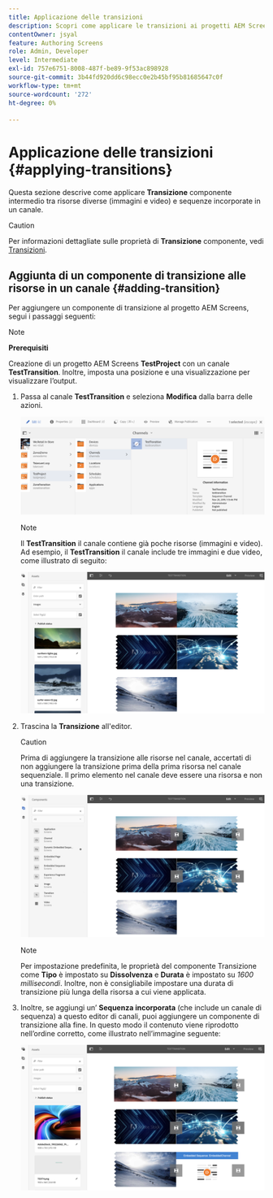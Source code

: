 ```yaml
---
title: Applicazione delle transizioni
description: Scopri come applicare le transizioni ai progetti AEM Screens.
contentOwner: jsyal
feature: Authoring Screens
role: Admin, Developer
level: Intermediate
exl-id: 757e6751-8008-487f-be89-9f53ac898928
source-git-commit: 3b44fd920dd6c98ecc0e2b45bf95b81685647c0f
workflow-type: tm+mt
source-wordcount: '272'
ht-degree: 0%

---
```


# Applicazione delle transizioni {#applying-transitions}

Questa sezione descrive come applicare **Transizione** componente intermedio tra risorse diverse (immagini e video) e sequenze incorporate in un canale.

>[!CAUTION]
>
>Per informazioni dettagliate sulle proprietà di **Transizione** componente, vedi [Transizioni](adding-components-to-a-channel.md#transition).

## Aggiunta di un componente di transizione alle risorse in un canale {#adding-transition}

Per aggiungere un componente di transizione al progetto AEM Screens, segui i passaggi seguenti:

>[!NOTE]
>
>**Prerequisiti**
>
>Creazione di un progetto AEM Screens **TestProject** con un canale **TestTransition**. Inoltre, imposta una posizione e una visualizzazione per visualizzare l’output.

1. Passa al canale **TestTransition** e seleziona **Modifica** dalla barra delle azioni.

   ![image1](assets/transitions1.png)

   >[!NOTE]
   >
   >Il **TestTransition** il canale contiene già poche risorse (immagini e video). Ad esempio, il **TestTransition** il canale include tre immagini e due video, come illustrato di seguito:

   ![image2](assets/transitions2.png)


1. Trascina la **Transizione** all&#39;editor.

   >[!CAUTION]
   >
   >Prima di aggiungere la transizione alle risorse nel canale, accertati di non aggiungere la transizione prima della prima risorsa nel canale sequenziale. Il primo elemento nel canale deve essere una risorsa e non una transizione.

   ![image3](assets/transitions3.png)

   >[!NOTE]
   >
   >Per impostazione predefinita, le proprietà del componente Transizione come **Tipo** è impostato su **Dissolvenza** e **Durata** è impostato su *1600 millisecondi*. Inoltre, non è consigliabile impostare una durata di transizione più lunga della risorsa a cui viene applicata.

1. Inoltre, se aggiungi un’ **Sequenza incorporata** (che include un canale di sequenza) a questo editor di canali, puoi aggiungere un componente di transizione alla fine. In questo modo il contenuto viene riprodotto nell’ordine corretto, come illustrato nell’immagine seguente:

   ![image3](assets/transitions5.png)
